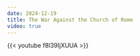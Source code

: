 ```yaml
---
date: 2024-12-19
title: The War Against the Church of Rome
video: true
---
```



{{< youtube f8l39IjXUUA >}}
